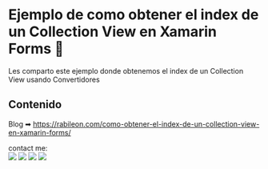 # Ejemplo de como obtener el index de un Collection View en Xamarin Forms 📱
Les comparto este ejemplo donde obtenemos el index de un Collection View usando Convertidores

## Contenido
Blog ➡ https://rabileon.com/como-obtener-el-index-de-un-collection-view-en-xamarin-forms/

contact me:
<br/>
<a href="https://rabileon.com/" target="_blank"><img src="https://rabileon.com/wp-content/uploads/2021/06/website.png"></a>
<a href="https://www.linkedin.com/in/rabileon/" target="_blank"><img src="https://rabileon.com/wp-content/uploads/2021/06/linkedin.png"></a>
<a href="https://twitter.com/rabileon" target="_blank"><img src="https://rabileon.com/wp-content/uploads/2021/06/twitter.png"></a>
<a href="https://www.facebook.com/rabileonel" target="_blank"><img src="https://rabileon.com/wp-content/uploads/2021/06/facebook.png"></a>
